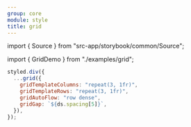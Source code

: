 ```yaml
---
group: core
module: style
title: grid
---
```


import { Source } from "src-app/storybook/common/Source";

import { GridDemo } from "./examples/grid";

<GridDemo />

```jsx {2}
styled.div({
  ...grid({
    gridTemplateColumns: "repeat(3, 1fr)",
    gridTemplateRows: "repeat(3, 1fr)",
    gridAutoFlow: "row dense",
    gridGap: `${ds.spacing[5]}`,
  }),
});
```

<Source path="src-core/style/grid.ts" />
